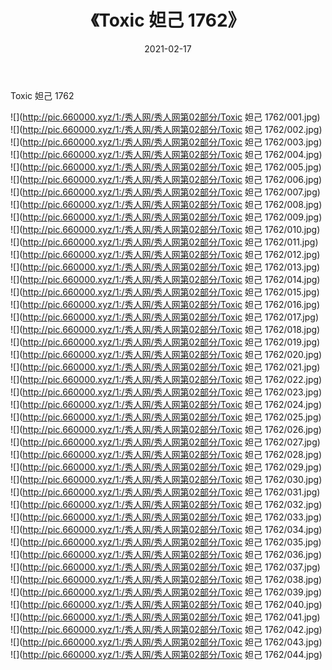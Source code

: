 ﻿---
layout: post
title:  《Toxic 妲己 1762》
date:   2021-02-17
img: http://pic.660000.xyz/1:/秀人网/秀人网第02部分/Toxic 妲己 1762/000.jpg
categories: [美女, 清纯, 唯美]
---

Toxic 妲己 1762

  ![](http://pic.660000.xyz/1:/秀人网/秀人网第02部分/Toxic 妲己 1762/001.jpg) <br> ![](http://pic.660000.xyz/1:/秀人网/秀人网第02部分/Toxic 妲己 1762/002.jpg) <br> ![](http://pic.660000.xyz/1:/秀人网/秀人网第02部分/Toxic 妲己 1762/003.jpg) <br> ![](http://pic.660000.xyz/1:/秀人网/秀人网第02部分/Toxic 妲己 1762/004.jpg) <br> ![](http://pic.660000.xyz/1:/秀人网/秀人网第02部分/Toxic 妲己 1762/005.jpg) <br> ![](http://pic.660000.xyz/1:/秀人网/秀人网第02部分/Toxic 妲己 1762/006.jpg) <br> ![](http://pic.660000.xyz/1:/秀人网/秀人网第02部分/Toxic 妲己 1762/007.jpg) <br> ![](http://pic.660000.xyz/1:/秀人网/秀人网第02部分/Toxic 妲己 1762/008.jpg) <br> ![](http://pic.660000.xyz/1:/秀人网/秀人网第02部分/Toxic 妲己 1762/009.jpg) <br> ![](http://pic.660000.xyz/1:/秀人网/秀人网第02部分/Toxic 妲己 1762/010.jpg) <br> ![](http://pic.660000.xyz/1:/秀人网/秀人网第02部分/Toxic 妲己 1762/011.jpg) <br> ![](http://pic.660000.xyz/1:/秀人网/秀人网第02部分/Toxic 妲己 1762/012.jpg) <br> ![](http://pic.660000.xyz/1:/秀人网/秀人网第02部分/Toxic 妲己 1762/013.jpg) <br> ![](http://pic.660000.xyz/1:/秀人网/秀人网第02部分/Toxic 妲己 1762/014.jpg) <br> ![](http://pic.660000.xyz/1:/秀人网/秀人网第02部分/Toxic 妲己 1762/015.jpg) <br> ![](http://pic.660000.xyz/1:/秀人网/秀人网第02部分/Toxic 妲己 1762/016.jpg) <br> ![](http://pic.660000.xyz/1:/秀人网/秀人网第02部分/Toxic 妲己 1762/017.jpg) <br> ![](http://pic.660000.xyz/1:/秀人网/秀人网第02部分/Toxic 妲己 1762/018.jpg) <br> ![](http://pic.660000.xyz/1:/秀人网/秀人网第02部分/Toxic 妲己 1762/019.jpg) <br> ![](http://pic.660000.xyz/1:/秀人网/秀人网第02部分/Toxic 妲己 1762/020.jpg) <br> ![](http://pic.660000.xyz/1:/秀人网/秀人网第02部分/Toxic 妲己 1762/021.jpg) <br> ![](http://pic.660000.xyz/1:/秀人网/秀人网第02部分/Toxic 妲己 1762/022.jpg) <br> ![](http://pic.660000.xyz/1:/秀人网/秀人网第02部分/Toxic 妲己 1762/023.jpg) <br> ![](http://pic.660000.xyz/1:/秀人网/秀人网第02部分/Toxic 妲己 1762/024.jpg) <br> ![](http://pic.660000.xyz/1:/秀人网/秀人网第02部分/Toxic 妲己 1762/025.jpg) <br> ![](http://pic.660000.xyz/1:/秀人网/秀人网第02部分/Toxic 妲己 1762/026.jpg) <br> ![](http://pic.660000.xyz/1:/秀人网/秀人网第02部分/Toxic 妲己 1762/027.jpg) <br> ![](http://pic.660000.xyz/1:/秀人网/秀人网第02部分/Toxic 妲己 1762/028.jpg) <br> ![](http://pic.660000.xyz/1:/秀人网/秀人网第02部分/Toxic 妲己 1762/029.jpg) <br> ![](http://pic.660000.xyz/1:/秀人网/秀人网第02部分/Toxic 妲己 1762/030.jpg) <br> ![](http://pic.660000.xyz/1:/秀人网/秀人网第02部分/Toxic 妲己 1762/031.jpg) <br> ![](http://pic.660000.xyz/1:/秀人网/秀人网第02部分/Toxic 妲己 1762/032.jpg) <br> ![](http://pic.660000.xyz/1:/秀人网/秀人网第02部分/Toxic 妲己 1762/033.jpg) <br> ![](http://pic.660000.xyz/1:/秀人网/秀人网第02部分/Toxic 妲己 1762/034.jpg) <br> ![](http://pic.660000.xyz/1:/秀人网/秀人网第02部分/Toxic 妲己 1762/035.jpg) <br> ![](http://pic.660000.xyz/1:/秀人网/秀人网第02部分/Toxic 妲己 1762/036.jpg) <br> ![](http://pic.660000.xyz/1:/秀人网/秀人网第02部分/Toxic 妲己 1762/037.jpg) <br> ![](http://pic.660000.xyz/1:/秀人网/秀人网第02部分/Toxic 妲己 1762/038.jpg) <br> ![](http://pic.660000.xyz/1:/秀人网/秀人网第02部分/Toxic 妲己 1762/039.jpg) <br> ![](http://pic.660000.xyz/1:/秀人网/秀人网第02部分/Toxic 妲己 1762/040.jpg) <br> ![](http://pic.660000.xyz/1:/秀人网/秀人网第02部分/Toxic 妲己 1762/041.jpg) <br> ![](http://pic.660000.xyz/1:/秀人网/秀人网第02部分/Toxic 妲己 1762/042.jpg) <br> ![](http://pic.660000.xyz/1:/秀人网/秀人网第02部分/Toxic 妲己 1762/043.jpg) <br> ![](http://pic.660000.xyz/1:/秀人网/秀人网第02部分/Toxic 妲己 1762/044.jpg) <br>
